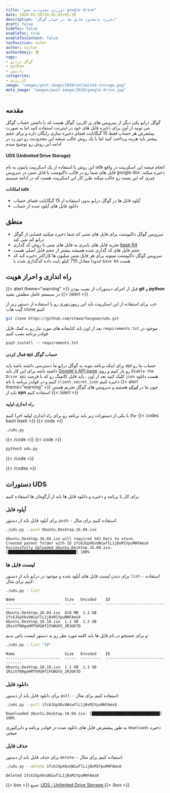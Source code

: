 ```yaml
---
title: "دورزدن محدودیت حجم google drive"
date: 2020-01-26T19:45:41+03:30
description: "ذخیره نامحدود فایل ها در حساب گوگل"
draft: false
hideToc: false
enableToc: true
enableTocContent: false
tocPosition: outer
author: victor
authorEmoji: 😎
tags: 
- گوگل درایو
- python
- پایتون
categories:
- کاربردی
image: "images/post-image/2020/unlimited-storage.png"
meta_image: "images/post-image/2020/google-drive.jpg"
---
```

## مقدمه
گوگل درایو یکی دیگر از سرویس های پر کاربرد گوگل هست که با داشتن حساب گوگل می تونید از اون برای ذخیره فایل های خود در اینترنت استفاده کنید اما به صورت پیشفرض هر حساب فقط 15 گیگابایت فضای ذخیره سازی رایگان داره و برای حجم بیشتر باید هزینه پرداخت کنید اما با یک روش جالب میشه این محدودیت رو دور زد در ادامه این روش رو توضیح میدم
#### UDS (Unlimited Drive Storage)
این روش با استفاده از یک اسکریپت پایتون به نام uds انجام میشه این اسکریپت در واقع فایل های شما رو در قالب داکیومنت یا فایل متنی در سرویس google doc ذخیره میکنه. چیزی که این پست رو جالب میکنه طرز کار این اسکریپت هست که در ادامه میبینیم 
#### امکانات uds
* آپلود فایل ها در گوگل درایو بدون استفاده از 15‍ گیگابایت فضای حساب
* دانلود فایل های آپلود شده از حساب
## منطق 
* سرویس گوگل داکیومنت برای فایل های متنی که شما ذخیره میکنید فضایی از گوگل درایو کم نمی کند
* تجزیه فایل های باینری به فایل های متنی با روش کد گذاری [base 64](https://en.wikipedia.org/wiki/Base64)
* حجم فایل های کد گذاری شده همیشه بیشتر از حجم فایل اصلی هست
* سرویس گوگل داکیومنت میتونه برای هر فایل متنی میلیون ها کاراکتر ذخیره کنه که حدودا معادل 710 کیلو بایت داده کدگذاری شده با `base 64‍` هست
## راه اندازی و احراز هویت
{{< alert theme="warning" >}}
قبل از اجرای دستورات از نصب بودن **git** و **python** در سیستم عامل مطمئن بشید
{{< /alert >}}

خب برای استفاده از این اسکریپت باید این ریپوزیتوری رو با استفاده از دستور زیر از گیت هاب clone کنیم.

```bash
git clone https://github.com/stewartmcgown/uds.git
```

بعد از اون باید کتابخانه های مورد نیاز رو به کمک فایل `requirements.txt` موجود در فولدر برنامه نصب کنیم

```bash
pip3 install -r requirements.txt
```
#### فعال کردن api حساب گوگل 
برای اینکه برنامه بتونه به گوگل درایو ما دسترسی داشته باشه باید api حساب ما رو داشته باشه برای این کار باید [ Google's API page](https://developers.google.com/drive/api/v3/quickstart/python) رو باز کنیم
و روی `Enable the Drive api` کلیک کنید
بعد از اون ، باید فایل کانفیگ رو که با فرمت `json` هست دانلود کنیم و در فولدر برنامه با نام `client_secret.json` ذخیره کنیم
{{< alert theme="warning" >}}
چون ما در **ایران** هستیم و سرویس های گوگل تحریم هستن باید از **vpn‍** استفاده کنیم
{{< /alert >}}

#### راه اندازی اولیه
حالا با یکی از دستورات زیر باید برنامه رو برای راه اندازی اولیه اجرا کنیم
{{< codes bash bash >}}
  {{< code >}}
  ```bash
  ./uds.py 
  ```
  {{< /code >}}
  {{< code >}}

  ```bash
  python3 uds.py
  ```
  {{< /code >}}

{{< /codes >}}

## دستورات UDS
برای کار با برنامه و ذخیره و دانلود فایل ها باید از آرگومان ها استفاده کنیم 
### آپلود فایل 
برای آپلود فایل باید از دستور `push--` استفاده کنیم برای مثال:
```bash
./uds.py --push Ubuntu.Desktop.16.04.iso
```
```result
Ubuntu.Desktop.16.04.iso will required 543 Docs to store.
Created parent folder with ID 1fc6JGpX6vUWiwflL1jBxM1YpuMHFAms8
Successfully Uploaded Ubuntu.Desktop.16.04.iso: [██████████████████████████████] 100%
```
### لیست فایل ها
برای دیدن لیست فایل های آپلود شده و موجود در درایو باید از دستور `list--` استفاده کنیم برای مثال:
```bash
./uds.py --list
```
```result
Name                      Size   Encoded    ID
------------------------  -----  ---------  ---------------------------------  
Ubuntu.Desktop.16.04.iso  810 MB  1.1 GB    1fc6JGpX6vUWiwflL1jBxM1YpuMHFAms8
Ubuntu.Desktop.18.10.iso  1.1 GB  1.3 GB    1RzzVfN9goHMTkM1Hf1FUWUVS_2R3GK7D
```
و برای جستجو در نام فایل ها باید کلمه مورد نظر رو به دستور لیست پاس بدیم:
```bash
./uds.py --list "18"
```
```result
Name                      Size   Encoded    ID
------------------------  -----  ---------  ---------------------------------  
Ubuntu.Desktop.18.10.iso  1.1 GB  1.3 GB    1RzzVfN9goHMTkM1Hf1FUWUVS_2R3GK7D
```
### دانلود فایل
برای دانلود فایل باید از دستور `pull--` استفاده کنیم برای مثال:
```bash
./uds.py --pull 1fc6JGpX6vUWiwflL1jBxM1YpuMHFAms8
```
```result
Downloaded Ubuntu.Desktop.16.04.iso: [██████████████████████████████] 100%
```

به طور پیشفرض فایل های دانلود شده در فولدر برنامه و دایرکتوری `downloads` ذخیره میشن

### حذف فایل
برای حذف فایل باید از دستور `delete--` استفاده کنیم برای مثال:
```bash
./uds.py --delete 1fc6JGpX6vUWiwflL1jBxM1YpuMHFAms8
```
```result
Deleted 1fc6JGpX6vUWiwflL1jBxM1YpuMHFAms8
```

{{< box >}}
منبع:
<a href="https://github.com/stewartmcgown/uds">UDS : Unlimited Drive Storage </a>
{{< /box >}}
